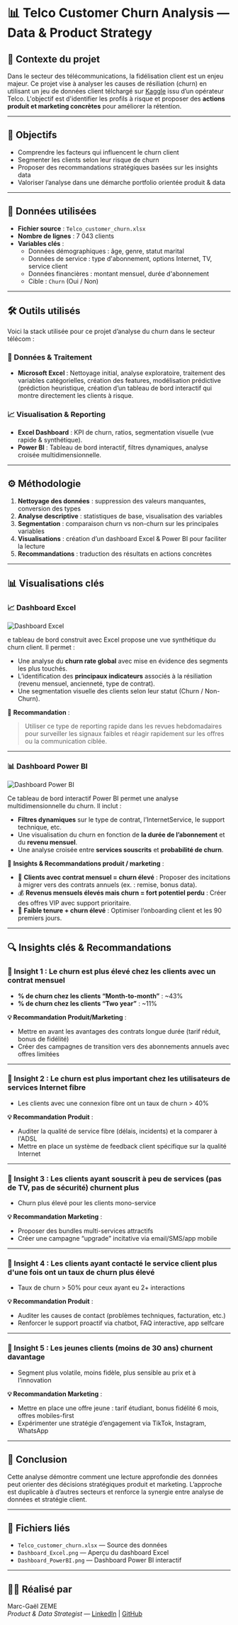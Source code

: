 # 📊 Telco Customer Churn Analysis — Data & Product Strategy

## 🧠 Contexte du projet

Dans le secteur des télécommunications, la fidélisation client est un enjeu majeur. Ce projet vise à analyser les causes de résiliation (churn) en utilisant un jeu de données client télchargé sur [Kaggle](https://www.kaggle.com/code/farazrahman/telco-customer-churn-logisticregression) issu d’un opérateur Telco. L'objectif est d'identifier les profils à risque et proposer des **actions produit et marketing concrètes** pour améliorer la rétention.

---

## 🎯 Objectifs

- Comprendre les facteurs qui influencent le churn client
- Segmenter les clients selon leur risque de churn
- Proposer des recommandations stratégiques basées sur les insights data
- Valoriser l’analyse dans une démarche portfolio orientée produit & data

---

## 🧰 Données utilisées

- **Fichier source** : `Telco_customer_churn.xlsx`
- **Nombre de lignes** : 7 043 clients
- **Variables clés** :
  - Données démographiques : âge, genre, statut marital
  - Données de service : type d'abonnement, options Internet, TV, service client
  - Données financières : montant mensuel, durée d'abonnement
  - Cible : `Churn` (Oui / Non)

---

## 🛠️ Outils utilisés

Voici la stack utilisée pour ce projet d’analyse du churn dans le secteur télécom :

### 📁 Données & Traitement
- **Microsoft Excel** : Nettoyage initial, analyse exploratoire, traitement des variables catégorielles, création des features, modélisation prédictive (prédiction heuristique, création d’un tableau de bord interactif qui montre directement les clients à risque.

### 📈 Visualisation & Reporting
- **Excel Dashboard** : KPI de churn, ratios, segmentation visuelle (vue rapide & synthétique).
- **Power BI** : Tableau de bord interactif, filtres dynamiques, analyse croisée multidimensionnelle.

---

## ⚙️ Méthodologie

1. **Nettoyage des données** : suppression des valeurs manquantes, conversion des types
2. **Analyse descriptive** : statistiques de base, visualisation des variables
3. **Segmentation** : comparaison churn vs non-churn sur les principales variables
4. **Visualisations** : création d’un dashboard Excel & Power BI pour faciliter la lecture
5. **Recommandations** : traduction des résultats en actions concrètes

---

## 📊 Visualisations clés

### 📈 Dashboard Excel

![Dashboard Excel](./Dashboard_Excel.png)

e tableau de bord construit avec Excel propose une vue synthétique du churn client. Il permet :

- Une analyse du **churn rate global** avec mise en évidence des segments les plus touchés.
- L’identification des **principaux indicateurs** associés à la résiliation (revenu mensuel, ancienneté, type de contrat).
- Une segmentation visuelle des clients selon leur statut (Churn / Non-Churn).

🔁 **Recommandation** :
> Utiliser ce type de reporting rapide dans les revues hebdomadaires pour surveiller les signaux faibles et réagir rapidement sur les offres ou la communication ciblée.
---

### 📊 Dashboard Power BI

![Dashboard Power BI](./Dashboard_PowerBI.png)

Ce tableau de bord interactif Power BI permet une analyse multidimensionnelle du churn. Il inclut :

- **Filtres dynamiques** sur le type de contrat, l’InternetService, le support technique, etc.
- Une visualisation du churn en fonction de **la durée de l’abonnement** et du **revenu mensuel**.
- Une analyse croisée entre **services souscrits** et **probabilité de churn**.

📌 **Insights & Recommandations produit / marketing** :
- 🎯 **Clients avec contrat mensuel = churn élevé** : Proposer des incitations à migrer vers des contrats annuels (ex. : remise, bonus data).
- 💰 **Revenus mensuels élevés mais churn = fort potentiel perdu** : Créer des offres VIP avec support prioritaire.
- 🧾 **Faible tenure + churn élevé** : Optimiser l’onboarding client et les 90 premiers jours.
---

## 🔍 Insights clés & Recommandations

### 🔸 Insight 1 : Le churn est plus élevé chez les clients avec un contrat mensuel

- **% de churn chez les clients “Month-to-month”** : ~43%
- **% de churn chez les clients “Two year”** : ~11%

**💡 Recommandation Produit/Marketing** :
- Mettre en avant les avantages des contrats longue durée (tarif réduit, bonus de fidélité)
- Créer des campagnes de transition vers des abonnements annuels avec offres limitées

---

### 🔸 Insight 2 : Le churn est plus important chez les utilisateurs de services Internet fibre

- Les clients avec une connexion fibre ont un taux de churn > 40%

**💡 Recommandation Produit** :
- Auditer la qualité de service fibre (délais, incidents) et la comparer à l'ADSL
- Mettre en place un système de feedback client spécifique sur la qualité Internet

---

### 🔸 Insight 3 : Les clients ayant souscrit à peu de services (pas de TV, pas de sécurité) churnent plus

- Churn plus élevé pour les clients mono-service

**💡 Recommandation Marketing** :
- Proposer des bundles multi-services attractifs
- Créer une campagne “upgrade” incitative via email/SMS/app mobile

---

### 🔸 Insight 4 : Les clients ayant contacté le service client plus d'une fois ont un taux de churn plus élevé

- Taux de churn > 50% pour ceux ayant eu 2+ interactions

**💡 Recommandation Produit** :
- Auditer les causes de contact (problèmes techniques, facturation, etc.)
- Renforcer le support proactif via chatbot, FAQ interactive, app selfcare

---

### 🔸 Insight 5 : Les jeunes clients (moins de 30 ans) churnent davantage

- Segment plus volatile, moins fidèle, plus sensible au prix et à l’innovation

**💡 Recommandation Marketing** :
- Mettre en place une offre jeune : tarif étudiant, bonus fidélité 6 mois, offres mobiles-first
- Expérimenter une stratégie d’engagement via TikTok, Instagram, WhatsApp

---

## 🧩 Conclusion

Cette analyse démontre comment une lecture approfondie des données peut orienter des décisions stratégiques produit et marketing. L’approche est duplicable à d’autres secteurs et renforce la synergie entre analyse de données et stratégie client.

---

## 📁 Fichiers liés

- `Telco_customer_churn.xlsx` — Source des données
- `Dashboard_Excel.png` — Aperçu du dashboard Excel
- `Dashboard_PowerBI.png` — Dashboard Power BI interactif

---

## 🧑‍💼 Réalisé par

Marc-Gaël ZEME  
*Product & Data Strategist* — [LinkedIn](www.linkedin.com/in/marc-gaël-zeme) | [GitHub](https://github.com/Marc-Gael) 
